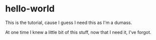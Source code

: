 # hello-world
This is the tutorial, cause I guess I need this as I'm a dumass.

At one time I knew a little bit of this stuff, now that I need it, I've forgot.
